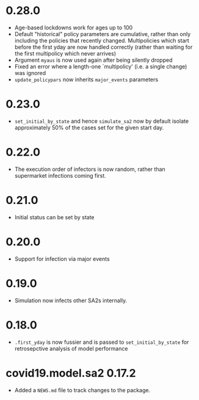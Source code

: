 # 0.28.0

* Age-based lockdowns work for ages up to 100
* Default "historical" policy parameters are cumulative, rather than only including 
  the policies that recently changed.  Multipolicies which start before the first yday
  are now handled correctly (rather than waiting for the first multipolicy 
  which never arrives)
* Argument `myaus` is now used again after being silently dropped
* Fixed an error where a length-one `multipolicy' (i.e. a single change) was ignored
* `update_policypars` now inherits `major_events` parameters


# 0.23.0

* `set_initial_by_state` and hence `simulate_sa2` now by default isolate approximately
  50\% of the cases set for the given start day.

# 0.22.0

* The execution order of infectors is now random, rather than supermarket
  infections coming first.

# 0.21.0

* Initial status can be set by state

# 0.20.0

* Support for infection via major events


# 0.19.0

* Simulation now infects other SA2s internally.


# 0.18.0

* `.first_yday` is now fussier and is passed to `set_initial_by_state` for
  retrosepctive analysis of model performance

# covid19.model.sa2 0.17.2

* Added a `NEWS.md` file to track changes to the package.
